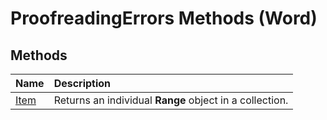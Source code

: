 
# ProofreadingErrors Methods (Word)

## Methods



|**Name**|**Description**|
|:-----|:-----|
|[Item](ef5d363b-4fba-3232-0f87-b1fe2e8a1fae.md)|Returns an individual  **Range** object in a collection.|
